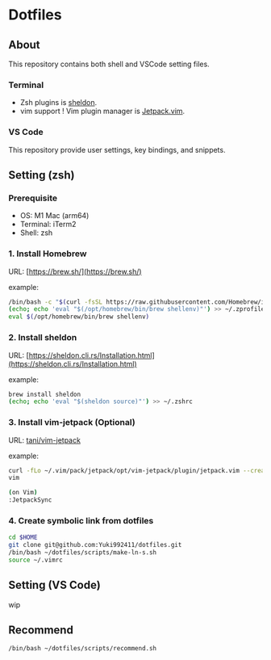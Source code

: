 # Dotfiles

## About

This repository contains both shell and VSCode setting files.

### Terminal

- Zsh plugins is [sheldon](https://sheldon.cli.rs/).
- vim support ! Vim plugin manager is [Jetpack.vim](https://github.com/rossmacarthur/sheldon).

### VS Code

This repository provide user settings, key bindings, and snippets.

## Setting (zsh)

### Prerequisite

- OS: M1 Mac (arm64)
- Terminal: iTerm2
- Shell: zsh

### 1. Install Homebrew

URL: [https://brew.sh/](https://brew.sh/)

example:

```zsh
/bin/bash -c "$(curl -fsSL https://raw.githubusercontent.com/Homebrew/install/HEAD/install.sh)"
(echo; echo 'eval "$(/opt/homebrew/bin/brew shellenv)"') >> ~/.zprofile
eval $(/opt/homebrew/bin/brew shellenv)
```

### 2. Install sheldon

URL: [https://sheldon.cli.rs/Installation.html](https://sheldon.cli.rs/Installation.html)

example:

```zsh
brew install sheldon
(echo; echo 'eval "$(sheldon source)"') >> ~/.zshrc
```

### 3. Install vim-jetpack (Optional)

URL: [tani/vim-jetpack](https://github.com/tani/vim-jetpack?tab=readme-ov-file#installation)

example:

```zsh
curl -fLo ~/.vim/pack/jetpack/opt/vim-jetpack/plugin/jetpack.vim --create-dirs https://raw.githubusercontent.com/tani/vim-jetpack/master/plugin/jetpack.vim
vim

(on Vim)
:JetpackSync
```

### 4. Create symbolic link from dotfiles

```zsh
cd $HOME
git clone git@github.com:Yuki992411/dotfiles.git
/bin/bash ~/dotfiles/scripts/make-ln-s.sh
source ~/.vimrc
```

## Setting (VS Code)

wip

## Recommend

```zsh
/bin/bash ~/dotfiles/scripts/recommend.sh
```
